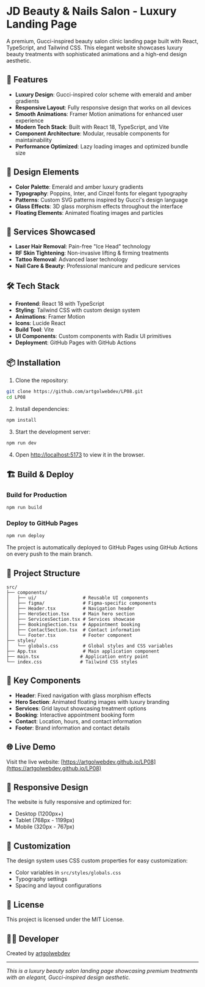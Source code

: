 # JD Beauty & Nails Salon - Luxury Landing Page

A premium, Gucci-inspired beauty salon clinic landing page built with React, TypeScript, and Tailwind CSS. This elegant website showcases luxury beauty treatments with sophisticated animations and a high-end design aesthetic.

## 🌟 Features

- **Luxury Design**: Gucci-inspired color scheme with emerald and amber gradients
- **Responsive Layout**: Fully responsive design that works on all devices
- **Smooth Animations**: Framer Motion animations for enhanced user experience
- **Modern Tech Stack**: Built with React 18, TypeScript, and Vite
- **Component Architecture**: Modular, reusable components for maintainability
- **Performance Optimized**: Lazy loading images and optimized bundle size

## 🎨 Design Elements

- **Color Palette**: Emerald and amber luxury gradients
- **Typography**: Poppins, Inter, and Cinzel fonts for elegant typography
- **Patterns**: Custom SVG patterns inspired by Gucci's design language
- **Glass Effects**: 3D glass morphism effects throughout the interface
- **Floating Elements**: Animated floating images and particles

## 🚀 Services Showcased

- **Laser Hair Removal**: Pain-free "Ice Head" technology
- **RF Skin Tightening**: Non-invasive lifting & firming treatments
- **Tattoo Removal**: Advanced laser technology
- **Nail Care & Beauty**: Professional manicure and pedicure services

## 🛠️ Tech Stack

- **Frontend**: React 18 with TypeScript
- **Styling**: Tailwind CSS with custom design system
- **Animations**: Framer Motion
- **Icons**: Lucide React
- **Build Tool**: Vite
- **UI Components**: Custom components with Radix UI primitives
- **Deployment**: GitHub Pages with GitHub Actions

## 📦 Installation

1. Clone the repository:
```bash
git clone https://github.com/artgolwebdev/LP08.git
cd LP08
```

2. Install dependencies:
```bash
npm install
```

3. Start the development server:
```bash
npm run dev
```

4. Open [http://localhost:5173](http://localhost:5173) to view it in the browser.

## 🏗️ Build & Deploy

### Build for Production
```bash
npm run build
```

### Deploy to GitHub Pages
```bash
npm run deploy
```

The project is automatically deployed to GitHub Pages using GitHub Actions on every push to the main branch.

## 📁 Project Structure

```
src/
├── components/
│   ├── ui/                 # Reusable UI components
│   ├── figma/              # Figma-specific components
│   ├── Header.tsx          # Navigation header
│   ├── HeroSection.tsx     # Main hero section
│   ├── ServicesSection.tsx # Services showcase
│   ├── BookingSection.tsx  # Appointment booking
│   ├── ContactSection.tsx  # Contact information
│   └── Footer.tsx          # Footer component
├── styles/
│   └── globals.css         # Global styles and CSS variables
├── App.tsx                 # Main application component
├── main.tsx               # Application entry point
└── index.css              # Tailwind CSS styles
```

## 🎯 Key Components

- **Header**: Fixed navigation with glass morphism effects
- **Hero Section**: Animated floating images with luxury branding
- **Services**: Grid layout showcasing treatment options
- **Booking**: Interactive appointment booking form
- **Contact**: Location, hours, and contact information
- **Footer**: Brand information and contact details

## 🌐 Live Demo

Visit the live website: [https://artgolwebdev.github.io/LP08](https://artgolwebdev.github.io/LP08)

## 📱 Responsive Design

The website is fully responsive and optimized for:
- Desktop (1200px+)
- Tablet (768px - 1199px)
- Mobile (320px - 767px)

## 🎨 Customization

The design system uses CSS custom properties for easy customization:
- Color variables in `src/styles/globals.css`
- Typography settings
- Spacing and layout configurations

## 📄 License

This project is licensed under the MIT License.

## 👨‍💻 Developer

Created by [artgolwebdev](https://github.com/artgolwebdev)

---

*This is a luxury beauty salon landing page showcasing premium treatments with an elegant, Gucci-inspired design aesthetic.*